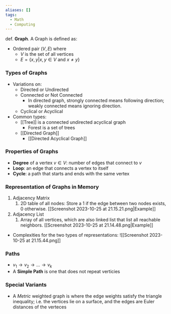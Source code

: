 ```yaml
---
aliases: []
tags:
  - Math
  - Computing
---
```

def. **Graph**. A Graph is defined as:
- Ordered pair $(V,E)$ where
	- $V$ is the set of all vertices
	- $E=\{ {x,y} |x,y\in V \text{ and }x\neq y\}$
### Types of Graphs
- Variations on:
	- Directed or Undirected
	- Connected or Not Connected
		- In directed graph, strongly connected means following direction; weakly connected means ignoring direction.
	- Cyclical or Acyclical
- Common types:
	- [[Tree]] is a connected undirected acyclical graph
		- Forest is a set of trees
	- [[Directed Graph]]
		- [[Directed Acyclical Graph]]
### Properties of Graphs
- **Degree** of a vertex $v \in V$: number of edges that connect to $v$
- **Loop**: an edge that connects a vertex to itself
- **Cycle**: a path that starts and ends with the same vertex

### Representation of Graphs in Memory
1. Adjacency Matrix
	1. 2D table of all nodes: Store a 1 if the edge between two nodes exists, 0 otherwise. [[Screenshot 2023-10-25 at 21.15.21.png|Example]]
2. Adjacency List
	1. Array of all vertices, which are also linked list that list all reachable neighbors. [[Screenshot 2023-10-25 at 21.14.48.png|Example]]
- Complexities for the two types of representations: ![[Screenshot 2023-10-25 at 21.15.44.png]]
### Paths
- $v_{1}\to v_{2}\to\dots\to v_{k}$
- A **Simple Path** is one that does not repeat verticies

### Special Variants
- A _Metric_ weighted graph is where the edge weights satisfy the triangle inequality; i.e. the vertices lie on a surface, and the edges are Euler distances of the verteces
